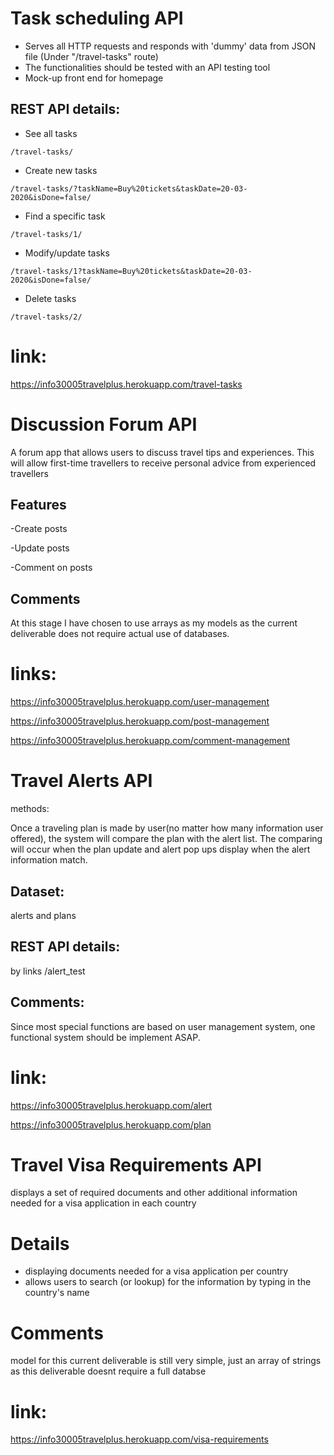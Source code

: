 # Task scheduling API
* Serves all HTTP requests and responds with 'dummy' data from JSON file (Under "/travel-tasks" route)
* The functionalities should be tested with an API testing tool
* Mock-up front end for homepage

## REST API details:
* See all tasks
```
/travel-tasks/
```
* Create new tasks
```
/travel-tasks/?taskName=Buy%20tickets&taskDate=20-03-2020&isDone=false/
```
* Find a specific task
```
/travel-tasks/1/
```
* Modify/update tasks
```
/travel-tasks/1?taskName=Buy%20tickets&taskDate=20-03-2020&isDone=false/
```
* Delete tasks
```
/travel-tasks/2/
```

# link: 
https://info30005travelplus.herokuapp.com/travel-tasks


# Discussion Forum API
A forum app that allows users to discuss travel tips and experiences. This will allow first-time travellers to receive personal advice from experienced travellers

## Features
-Create posts

-Update posts

-Comment on posts

## Comments
At this stage I have chosen to use arrays as my models as the current deliverable does not require actual use of databases.

# links:
https://info30005travelplus.herokuapp.com/user-management

https://info30005travelplus.herokuapp.com/post-management

https://info30005travelplus.herokuapp.com/comment-management

# Travel Alerts API
methods:

Once a traveling plan is made by user(no matter how many information user offered), the system will compare the plan with the alert list.
The comparing will occur when the plan update and alert pop ups display when the alert information match.

## Dataset:
alerts and plans

## REST API details:
by links /alert_test

## Comments:
Since most special functions are based on user management system, one functional system should be implement ASAP.

# link: 
https://info30005travelplus.herokuapp.com/alert

https://info30005travelplus.herokuapp.com/plan

# Travel Visa Requirements API
displays a set of required documents and other additional information needed for a visa application in each country

# Details
- displaying documents needed for a visa application per country
- allows users to search (or lookup) for the information by typing in the country's name 

# Comments
model for this current deliverable is still very simple, just an array of strings as this deliverable doesnt require a full databse

# link: 
https://info30005travelplus.herokuapp.com/visa-requirements

